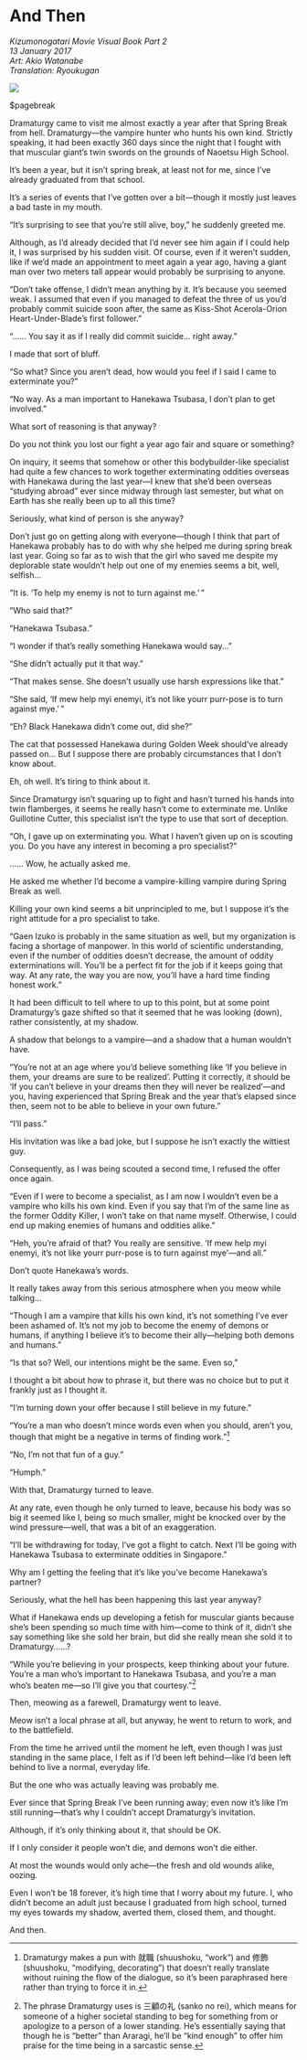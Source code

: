 # And Then

_Kizumonogatari Movie Visual Book Part 2_  
_13 January 2017_  
_Art: Akio Watanabe_  
_Translation: Ryoukugan_

![](36_and_then.jpg)

$pagebreak

Dramaturgy came to visit me almost exactly a year after that Spring Break from hell. Dramaturgy—the vampire hunter who hunts his own kind. Strictly speaking, it had been exactly 360 days since the night that I fought with that muscular giant’s twin swords on the grounds of Naoetsu High School. 

It’s been a year, but it isn’t spring break, at least not for me, since I’ve already graduated from that school.

It’s a series of events that I’ve gotten over a bit—though it mostly just leaves a bad taste in my mouth.

“It’s surprising to see that you’re still alive, boy,” he suddenly greeted me.

Although, as I’d already decided that I’d never see him again if I could help it, I was surprised by his sudden visit. Of course, even if it weren’t sudden, like if we’d made an appointment to meet again a year ago, having a giant man over two meters tall appear would probably be surprising to anyone.

“Don’t take offense, I didn’t mean anything by it. It’s because you seemed weak. I assumed that even if you managed to defeat the three of us you’d probably commit suicide soon after, the same as Kiss-Shot Acerola-Orion Heart-Under-Blade’s first follower.”

“…… You say it as if I really did commit suicide… right away.”

I made that sort of bluff.

“So what? Since you aren’t dead, how would you feel if I said I came to exterminate you?”

“No way. As a man important to Hanekawa Tsubasa, I don’t plan to get involved.”

What sort of reasoning is that anyway?

Do you not think you lost our fight a year ago fair and square or something?

On inquiry, it seems that somehow or other this bodybuilder-like specialist had quite a few chances to work together exterminating oddities overseas with Hanekawa during the last year—I knew that she’d been overseas “studying abroad” ever since midway through last semester, but what on Earth has she really been up to all this time?

Seriously, what kind of person is she anyway?

Don’t just go on getting along with everyone—though I think that part of Hanekawa probably has to do with why she helped me during spring break last year. Going so far as to wish that the girl who saved me despite my deplorable state wouldn’t help out one of my enemies seems a bit, well, selfish…

“It is. ‘To help my enemy is not to turn against me.’ ”

“Who said that?”

“Hanekawa Tsubasa.”

“I wonder if that’s really something Hanekawa would say…”

“She didn’t actually put it that way.”

“That makes sense. She doesn’t usually use harsh expressions like that.”

“She said, ‘If mew help myi enemyi, it’s not like yourr purr-pose is to turn against mye.’ ”

“Eh? Black Hanekawa didn’t come out, did she?”

The cat that possessed Hanekawa during Golden Week should’ve already passed on… But I suppose there are probably circumstances that I don’t know about.

Eh, oh well. It’s tiring to think about it.

Since Dramaturgy isn’t squaring up to fight and hasn’t turned his hands into twin flamberges, it seems he really hasn’t come to exterminate me. Unlike Guillotine Cutter, this specialist isn’t the type to use that sort of deception.

“Oh, I gave up on exterminating you. What I haven’t given up on is scouting you. Do you have any interest in becoming a pro specialist?”

…… Wow, he actually asked me.

He asked me whether I’d become a vampire-killing vampire during Spring Break as well.

Killing your own kind seems a bit unprincipled to me, but I suppose it’s the right attitude for a pro specialist to take.

“Gaen Izuko is probably in the same situation as well, but my organization is facing a shortage of manpower. In this world of scientific understanding, even if the number of oddities doesn’t decrease, the amount of oddity exterminations will. You’ll be a perfect fit for the job if it keeps going that way. At any rate, the way you are now, you’ll have a hard time finding honest work.”

It had been difficult to tell where to up to this point, but at some point Dramaturgy’s gaze shifted so that it seemed that he was looking (down), rather consistently, at my shadow. 

A shadow that belongs to a vampire—and a shadow that a human wouldn’t have.

“You’re not at an age where you’d believe something like ‘If you believe in them, your dreams are sure to be realized’. Putting it correctly, it should be ‘If you can’t believe in your dreams then they will never be realized’—and you, having experienced that Spring Break and the year that’s elapsed since then, seem not to be able to believe in your own future.”

“I’ll pass.”

His invitation was like a bad joke, but I suppose he isn’t exactly the wittiest guy.

Consequently, as I was being scouted a second time, I refused the offer once again.

“Even if I were to become a specialist, as I am now I wouldn’t even be a vampire who kills his own kind. Even if you say that I’m of the same line as the former Oddity Killer, I won’t take on that name myself. Otherwise, I could end up making enemies of humans and oddities alike.”

“Heh, you’re afraid of that? You really are sensitive. ‘If mew help myi enemyi, it’s not like yourr purr-pose is to turn against mye’—and all.”

Don’t quote Hanekawa’s words.

It really takes away from this serious atmosphere when you meow while talking…

“Though I am a vampire that kills his own kind, it’s not something I’ve ever been ashamed of. It’s not my job to become the enemy of demons or humans, if anything I believe it’s to become their ally—helping both demons and humans.”

“Is that so? Well, our intentions might be the same. Even so,”

I thought a bit about how to phrase it, but there was no choice but to put it frankly just as I thought it.

“I’m turning down your offer because I still believe in my future.”

“You’re a man who doesn’t mince words even when you should, aren’t you, though that might be a negative in terms of finding work.”[^1]

“No, I’m not that fun of a guy.”

“Humph.”

With that, Dramaturgy turned to leave.

At any rate, even though he only turned to leave, because his body was so big it seemed like I, being so much smaller, might be knocked over by the wind pressure—well, that was a bit of an exaggeration.

“I’ll be withdrawing for today, I’ve got a flight to catch. Next I’ll be going with Hanekawa Tsubasa to exterminate oddities in Singapore.”

Why am I getting the feeling that it’s like you’ve become Hanekawa’s partner?

Seriously, what the hell has been happening this last year anyway?

What if Hanekawa ends up developing a fetish for muscular giants because she’s been spending so much time with him—come to think of it, didn’t she say something like she sold her brain, but did she really mean she sold it to Dramaturgy……?

“While you’re believing in your prospects, keep thinking about your future. You’re a man who’s important to Hanekawa Tsubasa, and you’re a man who’s beaten me—so I’ll give you that courtesy.”[^2]

Then, meowing as a farewell, Dramaturgy went to leave.

Meow isn’t a local phrase at all, but anyway, he went to return to work, and to the battlefield.

From the time he arrived until the moment he left, even though I was just standing in the same place, I felt as if I’d been left behind—like I’d been left behind to live a normal, everyday life.

But the one who was actually leaving was probably me.

Ever since that Spring Break I’ve been running away; even now it’s like I’m still running—that’s why I couldn’t accept Dramaturgy’s invitation.

Although, if it’s only thinking about it, that should be OK.

If I only consider it people won’t die, and demons won’t die either.

At most the wounds would only ache—the fresh and old wounds alike, oozing.

Even I won’t be 18 forever, it’s high time that I worry about my future. I, who didn’t become an adult just because I graduated from high school, turned my eyes towards my shadow, averted them, closed them, and thought.

And then.

[^1]: Dramaturgy makes a pun with 就職 (shuushoku, “work”) and 修飾 (shuushoku, “modifying, decorating”) that doesn’t really translate without ruining the flow of the dialogue, so it’s been paraphrased here rather than trying to force it in.

[^2]: The phrase Dramaturgy uses is 三顧の礼 (sanko no rei), which means for someone of a higher societal standing to beg for something from or apologize to a person of a lower standing. He’s essentially saying that though he is “better” than Araragi, he’ll be “kind enough” to offer him praise for the time being in a sarcastic sense.